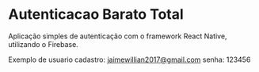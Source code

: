 # Autenticacao Barato Total



Aplicação simples de autenticação com o framework React Native, utilizando o Firebase.


Exemplo de usuario cadastro:
jaimewillian2017@gmail.com
senha: 123456
